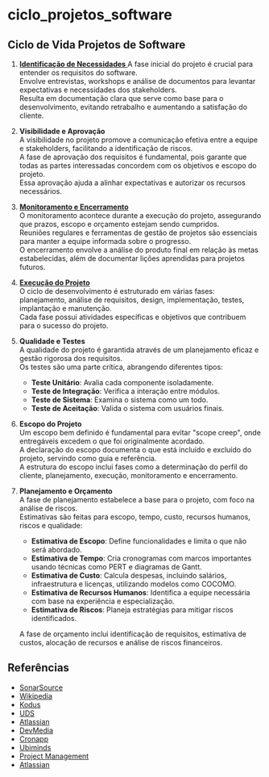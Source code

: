 # ciclo_projetos_software

## Ciclo de Vida Projetos de Software

1. [**Identificação de Necessidades** ](https://github.com/T-TheV/ciclo_projetos_software/tree/main/iniciacao) 
   A fase inicial do projeto é crucial para entender os requisitos do software.  
   Envolve entrevistas, workshops e análise de documentos para levantar expectativas e necessidades dos stakeholders.  
   Resulta em documentação clara que serve como base para o desenvolvimento, evitando retrabalho e aumentando a satisfação do cliente.

2. **Visibilidade e Aprovação**  
   A visibilidade no projeto promove a comunicação efetiva entre a equipe e stakeholders, facilitando a identificação de riscos.  
   A fase de aprovação dos requisitos é fundamental, pois garante que todas as partes interessadas concordem com os objetivos e escopo do projeto.  
   Essa aprovação ajuda a alinhar expectativas e autorizar os recursos necessários.

3. [**Monitoramento e Encerramento**](https://github.com/T-TheV/ciclo_projetos_software/tree/main/monitoramento_encerramento)  
   O monitoramento acontece durante a execução do projeto, assegurando que prazos, escopo e orçamento estejam sendo cumpridos.  
   Reuniões regulares e ferramentas de gestão de projetos são essenciais para manter a equipe informada sobre o progresso.  
   O encerramento envolve a análise do produto final em relação às metas estabelecidas, além de documentar lições aprendidas para projetos futuros.

4. [**Execução do Projeto**](https://github.com/T-TheV/ciclo_projetos_software/tree/main/execucao)  
   O ciclo de desenvolvimento é estruturado em várias fases: planejamento, análise de requisitos, design, implementação, testes, implantação e manutenção.  
   Cada fase possui atividades específicas e objetivos que contribuem para o sucesso do projeto.

5. **Qualidade e Testes**  
   A qualidade do projeto é garantida através de um planejamento eficaz e gestão rigorosa dos requisitos.  
   Os testes são uma parte crítica, abrangendo diferentes tipos:
   - **Teste Unitário**: Avalia cada componente isoladamente.
   - **Teste de Integração**: Verifica a interação entre módulos.
   - **Teste de Sistema**: Examina o sistema como um todo.
   - **Teste de Aceitação**: Valida o sistema com usuários finais.

6. **Escopo do Projeto**  
   Um escopo bem definido é fundamental para evitar "scope creep", onde entregáveis excedem o que foi originalmente acordado.  
   A declaração do escopo documenta o que está incluído e excluído do projeto, servindo como guia e referência.  
   A estrutura do escopo inclui fases como a determinação do perfil do cliente, planejamento, execução, monitoramento e encerramento.

7. **Planejamento e Orçamento**  
   A fase de planejamento estabelece a base para o projeto, com foco na análise de riscos.  
   Estimativas são feitas para escopo, tempo, custo, recursos humanos, riscos e qualidade:
   - **Estimativa de Escopo**: Define funcionalidades e limita o que não será abordado.
   - **Estimativa de Tempo**: Cria cronogramas com marcos importantes usando técnicas como PERT e diagramas de Gantt.
   - **Estimativa de Custo**: Calcula despesas, incluindo salários, infraestrutura e licenças, utilizando modelos como COCOMO.
   - **Estimativa de Recursos Humanos**: Identifica a equipe necessária com base na experiência e especialização.
   - **Estimativa de Riscos**: Planeja estratégias para mitigar riscos identificados.

   A fase de orçamento inclui identificação de requisitos, estimativa de custos, alocação de recursos e análise de riscos financeiros.

## Referências 
- [SonarSource](https://www.sonarsource.com/learn/sdlc/#:~:text=The%20Software%20Development%20Life%20Cycle%20%28SDLC%29%20is%20a,is%20developed%20in%20a%20consistent%20and%20efficient%20manner)
- [Wikipedia](https://en.wikipedia.org/wiki/Software_development_process)
- [Kodus](https://kodus.io/ciclo-de-vida-desenvolvimento-software/)
- [UDS](https://uds.com.br/blog/escopo-de-projeto-de-software-o-que-e-e-como-definir/)
- [Atlassian](https://www.atlassian.com/br/work-management/project-management/phases)
- [DevMedia](https://www.devmedia.com.br/ciclos-de-vida-do-software/21099)
- [Cronapp](https://blog.cronapp.io/ciclo-de-vida-do-software/#O_que_e_o_ciclo_de_vida_de_um_sistema)
- [Ubiminds](https://ubiminds.com/pt-br/como-o-ciclo-de-vida-de-desenvolvimento-de-software-funciona-e-quais-ferramentas-sao-necessarias-em-cada-uma-das-suas-fases/#Quais_sao_as_fases_do_SDLC)
- [Project Management](https://project-management.com/project-management-phase-5-closure/)
- [Atlassian](https://www.atlassian.com/br/work-management/project-management/phases)

